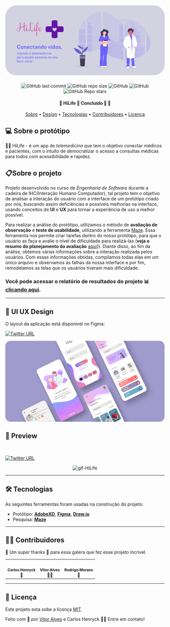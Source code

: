 <h1 align="center">
    <img alt="HiLife" title="HiLife" src="./Assets/Banner.png"/>
</h1>

<p align="center">
<img alt="GitHub last commit" src="https://img.shields.io/github/last-commit/CarlosHenryck/HiLife">
<img alt="GitHub repo size" src="https://img.shields.io/github/repo-size/CarlosHenryck/HiLife">
<img alt="GitHub" src="https://img.shields.io/github/license/aSTRonuun/UX-Ui-HiLife">
<img alt="GitHub" src="https://img.shields.io/badge/category-health-green">    
<img alt="GitHub Repo stars" src="https://img.shields.io/github/stars/CarlosHenryck/HiLife?style=social">
</p>

<h4 align="center">
    🚧 HiLife 💜 Concluído 🚀 🚧
</h4>

<p align="center">
 <a href="#-sobre-o-protótipo">Sobre</a> •
 <a href="#-ui-ux-design">Design</a> •
 <a href="#-tecnologias">Tecnologias</a> • 
 <a href="#-contribuidores">Contribuidores</a> • 
 <a href="#-licença">Licença</a>
</p>


## 💻 Sobre o protótipo

👨‍⚕️ HiLife - é um app de *telemedicina* que tem o objetivo conectar médicos e pacientes, com o intuito de democratizar o acesso a consultas médicas para todos com acessibilidade e rapidez.

## 📋Sobre o projeto

Projeto desenvolvido no curso de *Engenharia de Software* durante a cadeira de IHC(Interação Humano Computador), tal projeto tem o objetivo de analisar a interação do usuário com a interface de um protótipo criado por nós, buscando assim deficiências e possíveis melhorias na interface, usando conceitos de **UI** e **UX** para tornar a experiência de uso a melhor possível.

Para realizar a análise do protótipo, utilizamos o método de **avaliação de observação** e **teste de usabilidade**, utilizando a ferramenta [Maze](https://maze.co/). Essa ferramenta nos permite criar tarefas dentro do nosso protótipo, para que o usuário as faça e avalie o nível de dificuldade para realizá-las (**veja o resumo do planejamento da avaliação** [aqui](https://github.com/CarlosHenryck/HiLife/blob/main/06-Planejamento%20da%20Avalia%C3%A7%C3%A3o%20de%20IHC/Resumo_do_planejamento.pdf))). Diante disso, ao fim da análise, obtemos várias informações sobre a interação realizada pelos usuários. Com essas informações obtidas, compilamos todas elas em um único arquivo e observamos as falhas da nossa interface e por fim, remodelamos as telas que os usuários tiveram mais dificuldade.
### Você pode acessar o relatório de resultados do projeto 📊 [clicando aqui](https://github.com/CarlosHenryck/HiLife/blob/main/07-Relat%C3%B3rio%20dos%20Resultados/Relat%C3%B3rio-dos-resultados.pdf).

---

## 🎨 UI UX Design

O layout da aplicação está disponível no Figma:

[![Twitter URL](https://img.shields.io/twitter/url?label=Acesse%20o%20Layout&logo=figma&logoColor=%234B0082&url=https%3A%2F%2Fwww.figma.com%2Ffile%2FCzwzjVrmxmAngJy1AgvLhU%2FHiLife-Prot-Alta-Fidelidade%3Fnode-id%3D0%253A1)](https://www.figma.com/file/CzwzjVrmxmAngJy1AgvLhU/HiLife-Prot-Alta-Fidelidade?node-id=0%3A1)

<p align="center">
     <img alt="HiLife" title="HiLife" src="./Assets/Mask Group.png">
</p>

## 👀 Preview
<br>

[![Twitter URL](https://img.shields.io/twitter/url?label=Acesse%20o%20Prot%C3%B3tipo&logo=figma&logoColor=%234B0082&url=https%3A%2F%2Fwww.figma.com%2Fproto%2FCzwzjVrmxmAngJy1AgvLhU%2FHiLife-Prot-Alta-Fidelidade%3Fnode-id%3D1%253A2%26scaling%3Dscale-down%26page-id%3D0%253A1)](https://www.figma.com/proto/CzwzjVrmxmAngJy1AgvLhU/HiLife-Prot-Alta-Fidelidade?node-id=1%3A2&scaling=scale-down&page-id=0%3A1)

<p align="center">
    <img style="border-radius: 8%;" alt="gif-HiLife" tittle="gif-Hilife" src="./Assets/gif-prototipo.gif">
</p>

---

## 🛠 Tecnologias

As seguintes ferramentas foram usadas na construção do projeto:


-   Protótipo:  **[AdobeXD](https://www.adobe.com/br/products/xd.html)**, **[Figma](https://www.figma.com)**,  **[Draw.io](https://app.diagrams.net/)**
- Pesquisa: **[Maze](https://maze.co/)**
---

## 👨‍💻 Contribuidores

💜 Um super thanks 👏 para essa galera que fez esse projeto incrível.

<table>
  <tr>
    <td align="center"><a href="https://github.com/CarlosHenryck"><img style="border-radius: 50%;" src="https://avatars.githubusercontent.com/u/58481753?v=4s=400&u=0ba16a79456c2f250e7579cb388fa18c5c2d7d65&v=4" width="100px;" alt=""/><br /><sub><b>Carlos Henryck</b></sub></a><br />🚀
    <td align="center"><a href="https://github.com/aSTRonuun"><img style="border-radius: 50%;" src="https://avatars.githubusercontent.com/u/60976622?v=4s=460&u=806503605676192b5d0c363e4490e13d8127ed64&v=4" width="100px;" alt=""/><br /><sub><b>Vitor Alves</b></sub></a><br />👨‍🚀
    <td align="center"><a href="https://github.com/RodrigoMoraes28"><img style="border-radius: 50%;" src="https://avatars.githubusercontent.com/u/78232612?v=4" width="100px;" alt=""/><br /><sub><b>Rodrigo Moraes</b></sub></a><br />🤔
</td>
    
  </tr>
</table>

---

## 📝 Licença

Este projeto esta sobe a licença [MIT](./LICENSE).

Feito com 💜 por [Vitor Alves](https://www.linkedin.com/in/vitor-alves-a089ab200/) e Carlos Henryck  👋🏽 Entre em contato!
